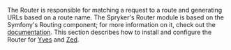 The Router is responsible for matching a request to a route and generating URLs based on a route name. The Spryker's Router module is based on the Symfony's Routing component; for more information on it, check out the [documentation](https://symfony.com/doc/current/routing.html). This section describes how to install and configure the Router for [Yves](https://documentation.spryker.com/docs/en/en/router-yves-201907) and [Zed](https://documentation.spryker.com/docs/en/en/router-zed-201907).